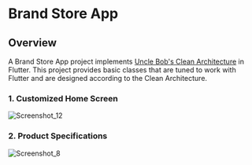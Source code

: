 # Brand Store App

## Overview
A Brand Store App project implements [Uncle Bob's Clean Architecture](https://blog.cleancoder.com/uncle-bob/2012/08/13/the-clean-architecture.html) in Flutter. This project provides basic classes that are tuned to work with Flutter and are designed according to the Clean Architecture.

### 1. Customized Home Screen
![Screenshot_12](https://user-images.githubusercontent.com/1418788/177072682-592e0d0a-db09-42b6-ae3a-f2e659be9b1a.jpg)

### 2. Product Specifications
![Screenshot_8](https://user-images.githubusercontent.com/1418788/177072759-7df426f6-a086-4110-a677-1f863ba10d34.jpg)
